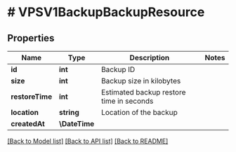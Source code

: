 # # VPSV1BackupBackupResource

## Properties

Name | Type | Description | Notes
------------ | ------------- | ------------- | -------------
**id** | **int** | Backup ID |
**size** | **int** | Backup size in kilobytes |
**restoreTime** | **int** | Estimated backup restore time in seconds |
**location** | **string** | Location of the backup |
**createdAt** | **\DateTime** |  |

[[Back to Model list]](../../README.md#models) [[Back to API list]](../../README.md#endpoints) [[Back to README]](../../README.md)
